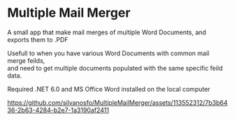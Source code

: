 # Multiple Mail Merger
A small app that make mail merges of multiple Word Documents, and exports them to .PDF

Usefull to when you have various Word Documents with common mail merge feilds,  
and need to get multiple documents populated with the same specific feild data.

Required .NET 6.0 and MS Office Word installed on the local computer



https://github.com/silvanosfo/MultipleMailMerger/assets/113552312/7b3b6436-2b63-4284-b2e7-1a3190af2411


